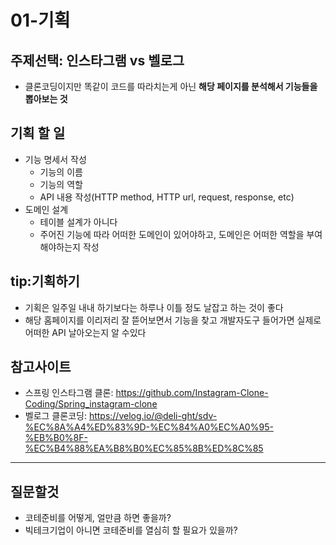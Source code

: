 # 01-기획

## 주제선택: 인스타그램 vs 벨로그

- 클론코딩이지만 똑같이 코드를 따라치는게 아닌 **해당 페이지를 분석해서 기능들을 뽑아보는 것**

## 기획 할 일

- 기능 명세서 작성
  - 기능의 이름
  - 기능의 역할
  - API 내용 작성(HTTP method, HTTP url, request, response, etc)
- 도메인 설계
  - 테이블 설계가 아니다
  - 주어진 기능에 따라 어떠한 도메인이 있어야하고, 도메인은 어떠한 역할을 부여해야하는지 작성

## tip:기획하기

- 기획은 일주일 내내 하기보다는 하루나 이틀 정도 날잡고 하는 것이 좋다
- 해당 홈페이지를 이리저리 잘 뜯어보면서 기능을 찾고 개발자도구 들어가면 실제로 어떠한 API 날아오는지 알 수있다

## 참고사이트

- 스프링 인스타그램 클론: <https://github.com/Instagram-Clone-Coding/Spring_instagram-clone>
- 벨로그 클론코딩: <https://velog.io/@deli-ght/sdv-%EC%8A%A4%ED%83%9D-%EC%84%A0%EC%A0%95-%EB%B0%8F-%EC%B4%88%EA%B8%B0%EC%85%8B%ED%8C%85>

---

## 질문할것

- 코테준비를 어떻게, 얼만큼 하면 좋을까?
- 빅테크기업이 아니면 코테준비를 열심히 할 필요가 있을까?
